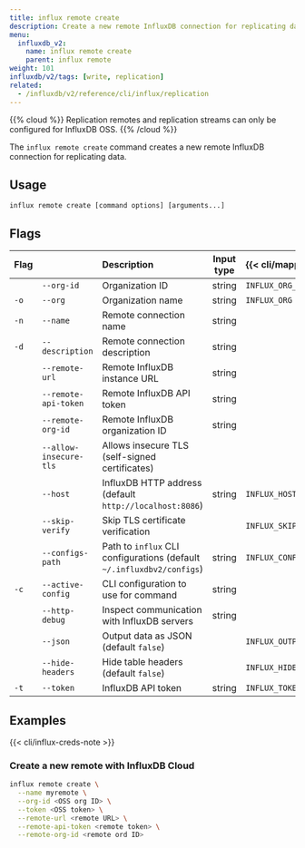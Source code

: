 ```yaml
---
title: influx remote create
description: Create a new remote InfluxDB connection for replicating data.
menu:
  influxdb_v2:
    name: influx remote create
    parent: influx remote
weight: 101
influxdb/v2/tags: [write, replication]
related:
  - /influxdb/v2/reference/cli/influx/replication
---
```


{{% cloud %}}
Replication remotes and replication streams can only be configured for InfluxDB OSS.
{{% /cloud %}}

The `influx remote create` command creates a new remote InfluxDB connection for replicating data.

## Usage
```
influx remote create [command options] [arguments...]
```

## Flags

| Flag |                        | Description                                                           | Input type | {{< cli/mapped >}}    |
| :--- | :--------------------- | :-------------------------------------------------------------------- | :--------: | :-------------------- |
|      | `--org-id`             | Organization ID                                                       |   string   | `INFLUX_ORG_ID`       |
| `-o` | `--org`                | Organization name                                                     |   string   | `INFLUX_ORG`          |
| `-n` | `--name`               | Remote connection name                                                |   string   |                       |
| `-d` | `--description`        | Remote connection description                                         |   string   |                       |
|      | `--remote-url`         | Remote InfluxDB instance URL                                          |   string   |                       |
|      | `--remote-api-token`   | Remote InfluxDB API token                                             |   string   |                       |
|      | `--remote-org-id`      | Remote InfluxDB organization ID                                       |   string   |                       |
|      | `--allow-insecure-tls` | Allows insecure TLS (self-signed certificates)                        |            |                       |
|      | `--host`               | InfluxDB HTTP address (default `http://localhost:8086`)               |   string   | `INFLUX_HOST`         |
|      | `--skip-verify`        | Skip TLS certificate verification                                     |            | `INFLUX_SKIP_VERIFY`  |
|      | `--configs-path`       | Path to `influx` CLI configurations (default `~/.influxdbv2/configs`) |   string   | `INFLUX_CONFIGS_PATH` |
| `-c` | `--active-config`      | CLI configuration to use for command                                  |   string   |                       |
|      | `--http-debug`         | Inspect communication with InfluxDB servers                           |   string   |                       |
|      | `--json`               | Output data as JSON (default `false`)                                 |            | `INFLUX_OUTPUT_JSON`  |
|      | `--hide-headers`       | Hide table headers (default `false`)                                  |            | `INFLUX_HIDE_HEADERS` |
| `-t` | `--token`              | InfluxDB API token                                                    |   string   | `INFLUX_TOKEN`        |

## Examples

{{< cli/influx-creds-note >}}

### Create a new remote with InfluxDB Cloud

```sh
influx remote create \
  --name myremote \
  --org-id <OSS org ID> \
  --token <OSS token> \
  --remote-url <remote URL> \
  --remote-api-token <remote token> \
  --remote-org-id <remote ord ID>
```
